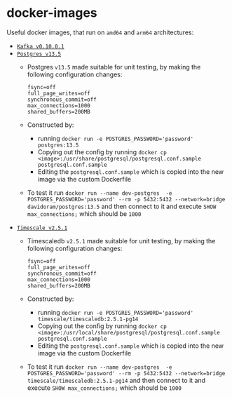 # docker-images

Useful docker images, that run on `amd64` and `arm64` architectures:

- [`Kafka v0.10.0.1`](kafka/v0.10.0.1/Dockerfile)
- [`Postgres v13.5`](postgres/v13.5/Dockerfile)
  - Postgres `v13.5` made suitable for unit testing, by making the following configuration changes:

        fsync=off
        full_page_writes=off
        synchronous_commit=off
        max_connections=1000
        shared_buffers=200MB

  - Constructed by:
    - running `docker run -e POSTGRES_PASSWORD='password' postgres:13.5`
    - Copying out the config by running `docker cp <image>:/usr/share/postgresql/postgresql.conf.sample postgresql.conf.sample`
    - Editing the `postgresql.conf.sample` which is copied into the new image via the custom Dockerfile
  - To test it run `docker run --name dev-postgres  -e POSTGRES_PASSWORD='password' --rm -p 5432:5432 --network=bridge davidoram/postgres:13.5` and then connect to it and execute `SHOW max_connections;` which should be `1000`
- [`Timescale v2.5.1`]()
  - Timescaledb `v2.5.1` made suitable for unit testing, by making the following configuration changes:

        fsync=off
        full_page_writes=off
        synchronous_commit=off
        max_connections=1000
        shared_buffers=200MB

  - Constructed by:
    - running `docker run -e POSTGRES_PASSWORD='password' timescale/timescaledb:2.5.1-pg14`
    - Copying out the config by running `docker cp <image>:/usr/local/share/postgresql/postgresql.conf.sample postgresql.conf.sample`
    - Editing the `postgresql.conf.sample` which is copied into the new image via the custom Dockerfile
  - To test it run `docker run --name dev-postgres  -e POSTGRES_PASSWORD='password' --rm -p 5432:5432 --network=bridge timescale/timescaledb:2.5.1-pg14` and then connect to it and execute `SHOW max_connections;` which should be `1000`
